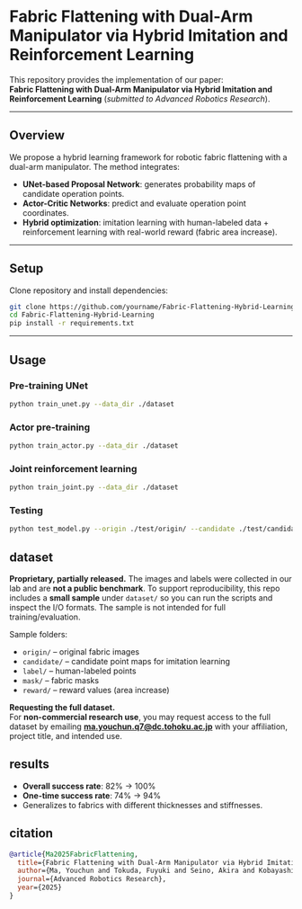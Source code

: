 # Fabric Flattening with Dual-Arm Manipulator via Hybrid Imitation and Reinforcement Learning

This repository provides the implementation of our paper:  
**Fabric Flattening with Dual-Arm Manipulator via Hybrid Imitation and Reinforcement Learning** (*submitted to Advanced Robotics Research*).

---

## Overview
We propose a hybrid learning framework for robotic fabric flattening with a dual-arm manipulator. The method integrates:  
- **UNet-based Proposal Network**: generates probability maps of candidate operation points.  
- **Actor-Critic Networks**: predict and evaluate operation point coordinates.  
- **Hybrid optimization**: imitation learning with human-labeled data + reinforcement learning with real-world reward (fabric area increase).  

---

## Setup
Clone repository and install dependencies:
```bash
git clone https://github.com/yourname/Fabric-Flattening-Hybrid-Learning.git
cd Fabric-Flattening-Hybrid-Learning
pip install -r requirements.txt
```
---

## Usage

### Pre-training UNet
```bash
python train_unet.py --data_dir ./dataset
```
### Actor pre-training
```bash
python train_actor.py --data_dir ./dataset
```
### Joint reinforcement learning
```bash
python train_joint.py --data_dir ./dataset
```
### Testing
```bash
python test_model.py --origin ./test/origin/ --candidate ./test/candidate/
```

## dataset
**Proprietary, partially released.** The images and labels were collected in our lab and are **not a public benchmark**. To support reproducibility, this repo includes a **small sample** under `dataset/` so you can run the scripts and inspect the I/O formats. The sample is not intended for full training/evaluation.

Sample folders:
- `origin/` – original fabric images
- `candidate/` – candidate point maps for imitation learning
- `label/` – human-labeled points
- `mask/` – fabric masks
- `reward/` – reward values (area increase)

**Requesting the full dataset.**  
For **non-commercial research use**, you may request access to the full dataset by emailing **ma.youchun.q7@dc.tohoku.ac.jp** with your affiliation, project title, and intended use. 


## results

- **Overall success rate**: 82% → 100%  
- **One-time success rate**: 74% → 94%  
- Generalizes to fabrics with different thicknesses and stiffnesses.

## citation
```bibtex
@article{Ma2025FabricFlattening,
  title={Fabric Flattening with Dual-Arm Manipulator via Hybrid Imitation and Reinforcement Learning},
  author={Ma, Youchun and Tokuda, Fuyuki and Seino, Akira and Kobayashi, Akinari and Kosuge, Kazuhiro},
  journal={Advanced Robotics Research},
  year={2025}
}
